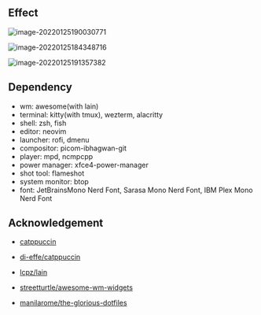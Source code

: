 ## Effect

![image-20220125190030771](https://s2.loli.net/2022/01/25/8iGt27XJVzxlbP3.png)

![image-20220125184348716](https://s2.loli.net/2022/01/25/nfg3QIeYL2DBFW1.png)

![image-20220125191357382](https://s2.loli.net/2022/01/25/U3vY2XiLhIDMygS.png)

## Dependency

+ wm: awesome(with lain)
+ terminal: kitty(with tmux), wezterm, alacritty
+ shell: zsh, fish
+ editor: neovim
+ launcher: rofi, dmenu
+ compositor: picom-ibhagwan-git
+ player: mpd, ncmpcpp
+ power manager: xfce4-power-manager
+ shot tool: flameshot
+ system monitor: btop
+ font: JetBrainsMono Nerd Font, Sarasa Mono Nerd Font, IBM Plex Mono Nerd Font

## Acknowledgement

+ [catppuccin](https://github.com/catppuccin)

+ [di-effe/catppuccin](https://github.com/di-effe/catppuccin)

+ [lcpz/lain](https://github.com/lcpz/lain)

+ [streetturtle/awesome-wm-widgets](https://github.com/streetturtle/awesome-wm-widgets)

+ [manilarome/the-glorious-dotfiles](https://github.com/manilarome/the-glorious-dotfiles)

  